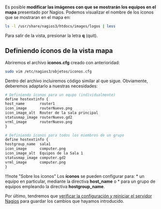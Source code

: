 
Es posible **modificar las imágenes con que se mostrarán los equipos en el mapa** presentado por Nagios. Podemos visualizar el nombre de los íconos que se mostraran en el mapa en: 

```bash
ls -l /usr/share/nagios3/htdocs/images/logos | less
```

Para salir de la vista, presionar la letra **q** (quit).

## Definiendo íconos de la vista mapa

Abriremos el archivo **iconos.cfg** creado con anterioridad:

```bash
sudo vim /etc/nagios3/objetos/iconos.cfg
```

Dentro del archivo incluiremos código similar al que sigue. Obviamente, deberemos adaptarlo a nuestras necesidades:

```apache
# Definiendo íconos para un equpo (individualmente)
define hostextinfo {
host_name		router1
icon_image		routerNuevo.png
icon_image_alt	Router de la sala principal
statusmap_image	routerNuevo.gd2
vrml_image		routerNuevo.png
}

# Definiendo íconos para todos los miembros de un grupo
define hostextinfo {
hostgroup_name	sala1
icon_image		computer.png
icon_image_alt	Equipos de la Sala 1
statusmap_image	computer.gd2
vrml_image		computer.png
}
```

!!!note "Sobre los íconos"
	Los **íconos** se pueden configurar para:
	  * un equipo en particular, mediante la directiva **host_name** o
	  * para un grupo de equipos empleando la directiva **hostgroup_name**.


Por último, tendremos que [verificar la configuración y reiniciar el servidor Nagios](configuracion/#verificando-la-configuracion-y-reiniciando-nagios) para guardar los cambios que hayamos introducido.